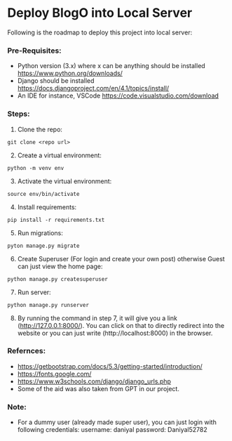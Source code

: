 # Deploy BlogO into Local Server
Following is the roadmap to deploy this project into local server:

### **Pre-Requisites:**
- Python version (3.x) where x can be anything should be installed
https://www.python.org/downloads/
- Django should be installed
https://docs.djangoproject.com/en/4.1/topics/install/
- An IDE for instance, VSCode
https://code.visualstudio.com/download

### **Steps:**
1. Clone the repo:
```
git clone <repo url> 
```

2. Create a virtual environment:
```
python -m venv env
```

3. Activate the virtual environment:
```
source env/bin/activate
```

4. Install requirements:
```
pip install -r requirements.txt
```

5. Run migrations:
```
pyton manage.py migrate
```

6. Create Superuser (For login and create your own post) otherwise Guest can just view the home page:
```
python manage.py createsuperuser
```

7. Run server:
```
python manage.py runserver
```

8. By running the command in step 7, it will give you a link (http://127.0.0.1:8000/). You can click on that to directly redirect into the website or you can just write (http://localhost:8000) in the browser.

### **Refernces:**
- https://getbootstrap.com/docs/5.3/getting-started/introduction/
- https://fonts.google.com/
- https://www.w3schools.com/django/django_urls.php
- Some of the aid was also taken from GPT in our project.

### **Note:**
- For a dummy user (already made super user), you can just login with following credentials:
username: daniyal
password: Daniyal52782








